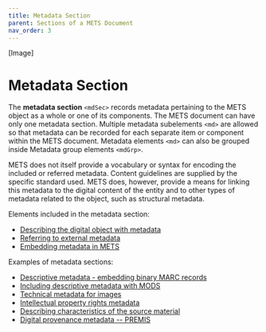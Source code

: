 ```yaml
---
title: Metadata Section
parent: Sections of a METS Document
nav_order: 3
---
```

[Image]

# Metadata Section

The **metadata section** `<mdSec>` records metadata pertaining to the
METS object as a whole or one of its components. The METS document can
have only one metadata section. Multiple metadata subelements `<md>` are
allowed so that metadata can be recorded for each separate item or
component within the METS document. Metadata elements `<md>` can also be
grouped inside Metadata group elements `<mdGrp>`.

METS does not itself provide a vocabulary or syntax for encoding the
included or referred metadata. Content guidelines are supplied by the
specific standard used. METS does, however, provide a means for linking
this metadata to the digital content of the entity and to other types of
metadata related to the object, such as structural metadata.

Elements included in the metadata section:
* [Describing the digital object with metadata](../howto/md.md)
* [Referring to external metadata](../howto/mdRef.md)
* [Embedding metadata in METS](../howto/mdWrap.md)

Examples of metadata sections:
* [Descriptive metadata - embedding binary MARC records](../howto/binary_marc.md)
* [Including descriptive metadata with MODS](../howto/mods.md)
* [Technical metadata for images](../howto/technical_metadata.md)
* [Intellectual property rights metadata](../howto/mets_rights.md)
* [Describing characteristics of the source material](../howto/source_metadata.md)
* [Digital provenance metadata -- PREMIS](../howto/premis.md)
